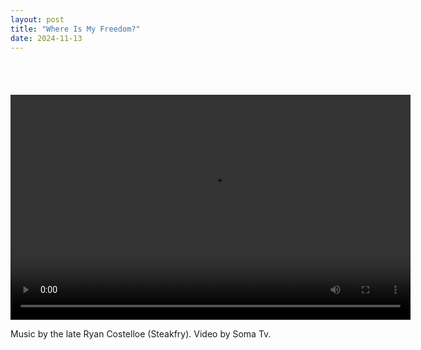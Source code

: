 ```yaml
---
layout: post
title: "Where Is My Freedom?"
date: 2024-11-13
---
```

<p style="font-size:15px">
<br><br>
<div id="ftr-container" style="text-align: center;">
  <video width="640" height="360" controls autoplay>
    <source src="https://files.catbox.moe/4gl6oi.mp4" type="video/mp4">
    Your browser does not support the video tag.
  </video>
</div>

Music by the late Ryan Costelloe (Steakfry).
Video by Soma Tv.

</p>
